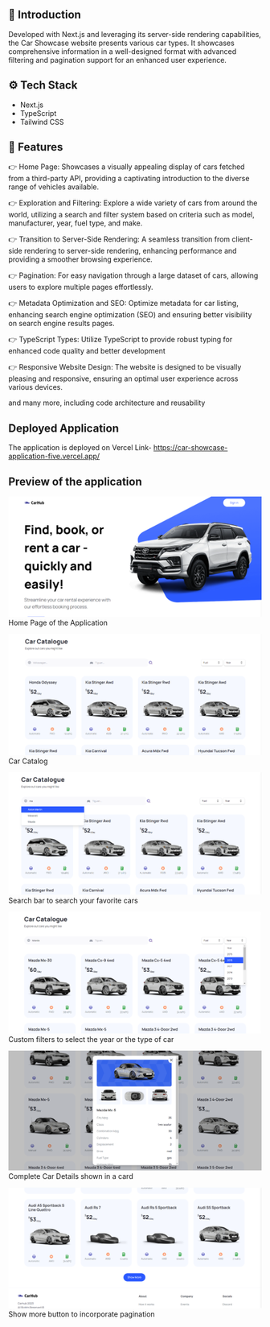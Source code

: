 ## 🤖 Introduction
Developed with Next.js and leveraging its server-side rendering capabilities, the Car Showcase website presents various car types. It showcases comprehensive information in a well-designed format with advanced filtering and pagination support for an enhanced user experience.

## ⚙️ Tech Stack
- Next.js
- TypeScript
- Tailwind CSS


## 🔋 Features
👉 Home Page: Showcases a visually appealing display of cars fetched from a third-party API, providing a captivating introduction to the diverse range of vehicles available.

👉 Exploration and Filtering: Explore a wide variety of cars from around the world, utilizing a search and filter system based on criteria such as model, manufacturer, year, fuel type, and make.

👉 Transition to Server-Side Rendering: A seamless transition from client-side rendering to server-side rendering, enhancing performance and providing a smoother browsing experience.

👉 Pagination: For easy navigation through a large dataset of cars, allowing users to explore multiple pages effortlessly.

👉 Metadata Optimization and SEO: Optimize metadata for car listing, enhancing search engine optimization (SEO) and ensuring better visibility on search engine results pages.

👉 TypeScript Types: Utilize TypeScript to provide robust typing for enhanced code quality and better development

👉 Responsive Website Design: The website is designed to be visually pleasing and responsive, ensuring an optimal user experience across various devices.

and many more, including code architecture and reusability


## Deployed Application
The application is deployed on Vercel
Link- https://car-showcase-application-five.vercel.app/


## Preview of the application
![Preview of the application](Home.png)
Home Page of the Application


![Preview of the application](carCatalouge.png)
Car Catalog


![Preview of the application](searchBar.png)
Search bar to search your favorite cars


![Preview of the application](customFilters.png)
Custom filters to select the year or the type of car


![Preview of the application](carDetails.png)
Complete Car Details shown in a card


![Preview of the application](showMore.png)
Show more button to incorporate pagination
